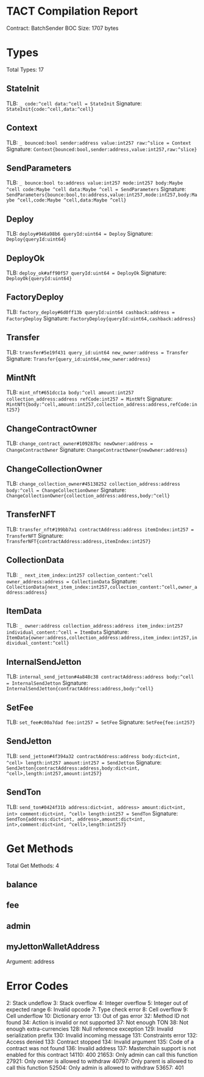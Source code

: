 # TACT Compilation Report
Contract: BatchSender
BOC Size: 1707 bytes

# Types
Total Types: 17

## StateInit
TLB: `_ code:^cell data:^cell = StateInit`
Signature: `StateInit{code:^cell,data:^cell}`

## Context
TLB: `_ bounced:bool sender:address value:int257 raw:^slice = Context`
Signature: `Context{bounced:bool,sender:address,value:int257,raw:^slice}`

## SendParameters
TLB: `_ bounce:bool to:address value:int257 mode:int257 body:Maybe ^cell code:Maybe ^cell data:Maybe ^cell = SendParameters`
Signature: `SendParameters{bounce:bool,to:address,value:int257,mode:int257,body:Maybe ^cell,code:Maybe ^cell,data:Maybe ^cell}`

## Deploy
TLB: `deploy#946a98b6 queryId:uint64 = Deploy`
Signature: `Deploy{queryId:uint64}`

## DeployOk
TLB: `deploy_ok#aff90f57 queryId:uint64 = DeployOk`
Signature: `DeployOk{queryId:uint64}`

## FactoryDeploy
TLB: `factory_deploy#6d0ff13b queryId:uint64 cashback:address = FactoryDeploy`
Signature: `FactoryDeploy{queryId:uint64,cashback:address}`

## Transfer
TLB: `transfer#5e19f431 query_id:uint64 new_owner:address = Transfer`
Signature: `Transfer{query_id:uint64,new_owner:address}`

## MintNft
TLB: `mint_nft#651dcc1a body:^cell amount:int257 collection_address:address refCode:int257 = MintNft`
Signature: `MintNft{body:^cell,amount:int257,collection_address:address,refCode:int257}`

## ChangeContractOwner
TLB: `change_contract_owner#109287bc newOwner:address = ChangeContractOwner`
Signature: `ChangeContractOwner{newOwner:address}`

## ChangeCollectionOwner
TLB: `change_collection_owner#45138252 collection_address:address body:^cell = ChangeCollectionOwner`
Signature: `ChangeCollectionOwner{collection_address:address,body:^cell}`

## TransferNFT
TLB: `transfer_nft#199bb7a1 contractAddress:address itemIndex:int257 = TransferNFT`
Signature: `TransferNFT{contractAddress:address,itemIndex:int257}`

## CollectionData
TLB: `_ next_item_index:int257 collection_content:^cell owner_address:address = CollectionData`
Signature: `CollectionData{next_item_index:int257,collection_content:^cell,owner_address:address}`

## ItemData
TLB: `_ owner:address collection_address:address item_index:int257 individual_content:^cell = ItemData`
Signature: `ItemData{owner:address,collection_address:address,item_index:int257,individual_content:^cell}`

## InternalSendJetton
TLB: `internal_send_jetton#4a848c38 contractAddress:address body:^cell = InternalSendJetton`
Signature: `InternalSendJetton{contractAddress:address,body:^cell}`

## SetFee
TLB: `set_fee#c00a7dad fee:int257 = SetFee`
Signature: `SetFee{fee:int257}`

## SendJetton
TLB: `send_jetton#4f394a32 contractAddress:address body:dict<int, ^cell> length:int257 amount:int257 = SendJetton`
Signature: `SendJetton{contractAddress:address,body:dict<int, ^cell>,length:int257,amount:int257}`

## SendTon
TLB: `send_ton#0424f31b address:dict<int, address> amount:dict<int, int> comment:dict<int, ^cell> length:int257 = SendTon`
Signature: `SendTon{address:dict<int, address>,amount:dict<int, int>,comment:dict<int, ^cell>,length:int257}`

# Get Methods
Total Get Methods: 4

## balance

## fee

## admin

## myJettonWalletAddress
Argument: address

# Error Codes
2: Stack undeflow
3: Stack overflow
4: Integer overflow
5: Integer out of expected range
6: Invalid opcode
7: Type check error
8: Cell overflow
9: Cell underflow
10: Dictionary error
13: Out of gas error
32: Method ID not found
34: Action is invalid or not supported
37: Not enough TON
38: Not enough extra-currencies
128: Null reference exception
129: Invalid serialization prefix
130: Invalid incoming message
131: Constraints error
132: Access denied
133: Contract stopped
134: Invalid argument
135: Code of a contract was not found
136: Invalid address
137: Masterchain support is not enabled for this contract
14110: 400
21653: Only admin can call this function
27921: Only owner is allowed to withdraw
40797: Only parent is allowed to call this function
52504: Only admin is allowed to withdraw
53657: 401